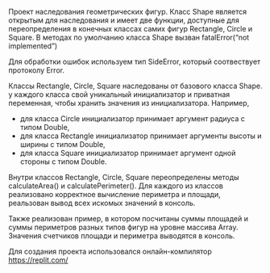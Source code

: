 Проект наследования геометрических фигур. 
Класс Shape является открытым для наследования и имеет две функции, доступные для переопределения в конечных классах самих фигур Rectangle, Circle и Square.
В методах по умолчанию класса Shape  вызван fatalError(“not implemented”)

Для обработки ошибок используем тип SideError, который соотвествует протоколу Error.

Классы Rectangle, Circle, Square наследованы от базового класса Shape.
у каждого класса свой уникальный инициализатор и приватная переменная, чтобы хранить значения из инициализатора. 
Например,
- для класса Circle инициализатор принимает аргумент радиуса с типом Double,
- для класса Rectangle инициализатор принимает аргументы высоты и ширины с типом Double,
- для класса Square инициализатор принимает аргумент одной стороны с типом Double.

Внутри классов Rectangle, Circle, Square переопределены методы calculateArea() и calculatePerimeter().
Для каждого из классов реализовано корректное вычисление периметра и площади, реальзован вывод всех искомых значений в консоль.

Также реализован пример, в котором посчитаны суммы площадей и суммы периметров разных типов фигур на уровне массива Array<Shape>. 
Значения счетчиков площади и периметра выводятся в консоль.

Для создания проекта использовался онлайн-компилятор https://replit.com/ 
